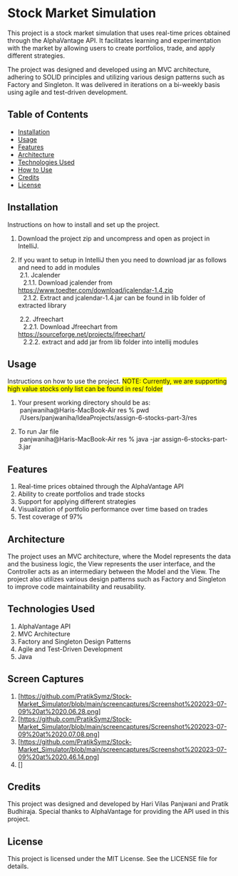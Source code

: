 # Stock Market Simulation
This project is a stock market simulation that uses real-time prices obtained through the AlphaVantage API. It facilitates learning and experimentation with the market by allowing users to create portfolios, trade, and apply different strategies.

The project was designed and developed using an MVC architecture, adhering to SOLID principles and utilizing various design patterns such as Factory and Singleton. It was delivered in iterations on a bi-weekly basis using agile and test-driven development.

## Table of Contents
- [Installation](#installation)
- [Usage](#usage)
- [Features](#features)
- [Architecture](#architecture)
- [Technologies Used](#technologies)
- [How to Use](#howtouse)
- [Credits](#credits)
- [License](#license)

## Installation

Instructions on how to install and set up the project.

1. Download the project zip and uncompress and open as project in IntelliJ.

2. If you want to setup in IntelliJ then you need to download jar as follows and need to add in modules<br/>
   &nbsp;2.1. Jcalender<br/>
   &nbsp;&nbsp;&nbsp;2.1.1. Download jcalender from https://www.toedter.com/download/jcalendar-1.4.zip<br/>
   &nbsp;&nbsp;&nbsp;2.1.2. Extract and jcalendar-1.4.jar can be found in lib folder of extracted library<br/>
   
   &nbsp;2.2. Jfreechart<br/>
   &nbsp;&nbsp;&nbsp;2.2.1. Download Jfreechart from https://sourceforge.net/projects/jfreechart/<br/>
   &nbsp;&nbsp;&nbsp;2.2.2. extract and add jar from lib folder into intellij modules<br/>

## Usage

Instructions on how to use the project.
<span style="background-color: #FFFF00">NOTE: Currently, we are supporting high value stocks only list can be found in res/ folder</span>

1. Your present working directory should be as:<br/>
   &nbsp;panjwaniha@Haris-MacBook-Air res % pwd<br/>
   &nbsp;/Users/panjwaniha/IdeaProjects/assign-6-stocks-part-3/res<br/>

2. To run Jar file<br/>
   &nbsp;panjwaniha@Haris-MacBook-Air res % java -jar assign-6-stocks-part-3.jar<br/>

## Features

1. Real-time prices obtained through the AlphaVantage API
2. Ability to create portfolios and trade stocks
3. Support for applying different strategies
4. Visualization of portfolio performance over time based on trades
5. Test coverage of 97%

## Architecture

The project uses an MVC architecture, where the Model represents the data and the business logic, the View represents the user interface, and the Controller acts as an intermediary between the Model and the View. The project also utilizes various design patterns such as Factory and Singleton to improve code maintainability and reusability.

## Technologies Used

1. AlphaVantage API
2. MVC Architecture
3. Factory and Singleton Design Patterns
4. Agile and Test-Driven Development
5. Java

## Screen Captures
1. [https://github.com/PratikSymz/Stock-Market_Simulator/blob/main/screencaptures/Screenshot%202023-07-09%20at%2020.06.28.png]
2. [https://github.com/PratikSymz/Stock-Market_Simulator/blob/main/screencaptures/Screenshot%202023-07-09%20at%2020.07.08.png]
3. [https://github.com/PratikSymz/Stock-Market_Simulator/blob/main/screencaptures/Screenshot%202023-07-09%20at%2020.46.14.png]
4. []

## Credits
This project was designed and developed by Hari Vilas Panjwani and Pratik Budhiraja. Special thanks to AlphaVantage for providing the API used in this project.

## License
This project is licensed under the MIT License. See the LICENSE file for details.
